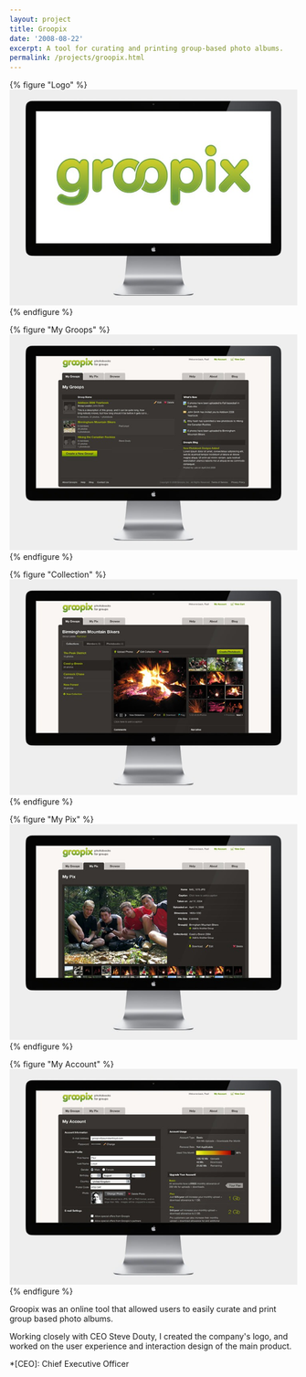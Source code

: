 ```yaml
---
layout: project
title: Groopix
date: '2008-08-22'
excerpt: A tool for curating and printing group-based photo albums.
permalink: /projects/groopix.html
---
```

{% figure "Logo" %}
![](/assets/images/projects/groopix/0.jpg)
{% endfigure %}

{% figure "My Groops" %}
![](/assets/images/projects/groopix/1.jpg)
{% endfigure %}

{% figure "Collection" %}
![](/assets/images/projects/groopix/2.jpg)
{% endfigure %}

{% figure "My Pix" %}
![](/assets/images/projects/groopix/3.jpg)
{% endfigure %}

{% figure "My Account" %}
![](/assets/images/projects/groopix/4.jpg)
{% endfigure %}

Groopix was an online tool that allowed users to easily curate and print group based photo albums.

Working closely with CEO Steve Douty, I created the company's logo, and worked on the user experience and interaction design of the main product.

*[CEO]: Chief Executive Officer